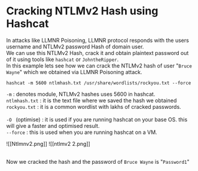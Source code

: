 # Cracking NTLMv2 Hash using Hashcat

In attacks like LLMNR Poisoning, LLMNR protocol responds with the users username and NTLMv2 password Hash of domain user. <br>
We can use this NTLMv2 Hash, crack it and obtain plaintext password out of it using tools like `hashcat`  or `JohntheRipper`.<br>
In this example lets see how we can crack the NTLMv2 hash of user "`Bruce Wayne`" which we obtained via LLMNR Poisoning attack.<br>

```
hashcat -m 5600 ntlmhash.txt /usr/share/wordlists/rockyou.txt --force
```
`-m` : denotes module, NTLMv2 hashes uses 5600 in hashcat.<br>
`ntlmhash.txt` : it is the text file where we saved the hash we obtained<br>
`rockyou.txt` : it is a common wordlist with lakhs of cracked passwords.<br>
<br>
`-O ` (optimise) : it is used if you are running hashcat on your base OS. this will give a faster and optimised result.
<br>
`--force` : this is used when you are running hashcat on a VM.

![[Ntlmnv2.png]]
![[ntlmv2 2.png]]

<br>Now we cracked the hash and the password of `Bruce Wayne` is "`Password1`"
